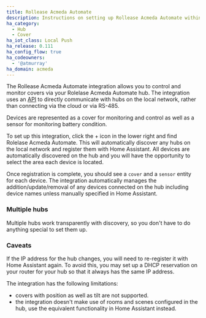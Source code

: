 ```yaml
---
title: Rollease Acmeda Automate
description: Instructions on setting up Rollease Acmeda Automate within Home Assistant.
ha_category:
  - Hub
  - Cover
ha_iot_class: Local Push
ha_release: 0.111
ha_config_flow: true
ha_codeowners:
  - '@atmurray'
ha_domain: acmeda
---
```


The Rollease Acmeda Automate integration allows you to control and monitor covers via your Rolelase Acmeda Automate hub. The integration uses an [API](https://pypi.org/project/aiopulse/) to directly communicate with hubs on the local network, rather than connecting via the cloud or via RS-485.

Devices are represented as a cover for monitoring and control as well as a sensor for monitoring battery condition.

To set up this integration, click the + icon in the lower right and find Rolelase Acmeda Automate. This will automatically discover any hubs on the local network and register them with Home Assistant. All devices are automatically discovered on the hub and you will have the opportunity to select the area each device is located.

Once registration is complete, you should see a `cover` and a `sensor` entity for each device. The integration automatically manages the addition/update/removal of any devices connected on the hub including device names unless manually specified in Home Assistant.

### Multiple hubs

Multiple hubs work transparently with discovery, so you don't have to do anything special to set them up.

### Caveats

If the IP address for the hub changes, you will need to re-register it with Home Assistant again. To avoid this, you may set up a DHCP reservation on your router for your hub so that it always has the same IP address.

The integration has the following limitations:

- covers with position as well as tilt are not supported.
- the integration doesn't make use of rooms and scenes configured in the hub, use the equivalent functionality in Home Assistant instead.
